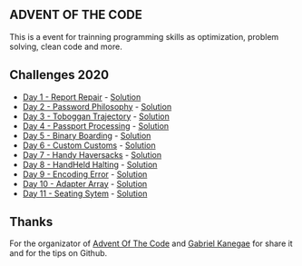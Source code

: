 ## ADVENT  OF THE CODE

This is a event for trainning programming skills as optimization, problem solving, clean code and more.

## Challenges 2020

<ul>
    <li><a href="https://adventofcode.com/2020/day/1">Day 1 - Report Repair</a> - <a href="https://github.com/Math-O5/competitive-programming/blob/master/ADVENT_OF_THE_CODE/2020/1-report-repair.py">Solution</a></li>
    <li><a href="https://adventofcode.com/2020/day/2">Day 2 - Password Philosophy</a> - <a href="https://github.com/Math-O5/competitive-programming/blob/master/ADVENT_OF_THE_CODE/2020/2-password-philosophy.py">Solution</a></li>
    <li><a href="https://adventofcode.com/2020/day/3">Day 3 - Toboggan Trajectory</a> - <a href="https://github.com/Math-O5/competitive-programming/blob/master/ADVENT_OF_THE_CODE/2020/3-toboggan-trajectory.py">Solution</a></li>
    <li><a href="https://adventofcode.com/2020/day/4">Day 4 - Passport Processing</a> - <a href="https://github.com/Math-O5/competitive-programming/blob/master/ADVENT_OF_THE_CODE/2020/4-passport-processing.py">Solution</a></li>
    <li><a href="https://adventofcode.com/2020/day/5">Day 5 - Binary Boarding</a> - <a href="https://github.com/Math-O5/competitive-programming/blob/master/ADVENT_OF_THE_CODE/2020/5-binary-boarding.py">Solution</a></li>
    <li><a href="https://adventofcode.com/2020/day/6">Day 6 - Custom Customs</a> - <a href="https://github.com/Math-O5/competitive-programming/blob/master/ADVENT_OF_THE_CODE/2020/6-custom-custom.py">Solution</a></li>
    <li><a href="https://adventofcode.com/2020/day/7">Day 7 - Handy Haversacks</a> - <a href="https://github.com/Math-O5/competitive-programming/blob/master/ADVENT_OF_THE_CODE/2020/7-handy-haversacks.py">Solution</a></li>
    <li><a href="https://adventofcode.com/2020/day/8">Day 8 - HandHeld Halting</a> - <a href="https://github.com/Math-O5/competitive-programming/blob/master/ADVENT_OF_THE_CODE/2020/8-handheld-halting.py">Solution</a></li>
    <li><a href="https://adventofcode.com/2020/day/9">Day 9 - Encoding Error</a> - <a href="https://github.com/Math-O5/competitive-programming/blob/master/ADVENT_OF_THE_CODE/2020/9-encoding-error.py">Solution</a></li>
    <li><a href="https://adventofcode.com/2020/day/10">Day 10 - Adapter Array</a> - <a href="https://github.com/Math-O5/competitive-programming/blob/master/ADVENT_OF_THE_CODE/2020/10-adapter-array.py">Solution</a></li>
     <li><a href="https://adventofcode.com/2020/day/11">Day 11 - Seating Sytem</a> - <a href="https://github.com/Math-O5/competitive-programming/blob/master/ADVENT_OF_THE_CODE/2020/11-seating-system.py">Solution</a></li>
</ul>

## Thanks
For the organizator of <a href="https://adventofcode.com/2020">Advent Of The Code</a> and <a href="https://github.com/KanegaeGabriel/advent-of-code-2020">Gabriel Kanegae</a> for share it and for the tips on Github.
